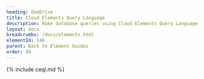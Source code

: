```yaml
---
heading: OneDrive
title: Cloud Elements Query Language
description: Make database queries using Cloud Elements Query Language.
layout: docs
breadcrumbs: /docs/elements.html
elementId: 146
parent: Back to Element Guides
order: 45
---
```


{% include ceql.md %}
